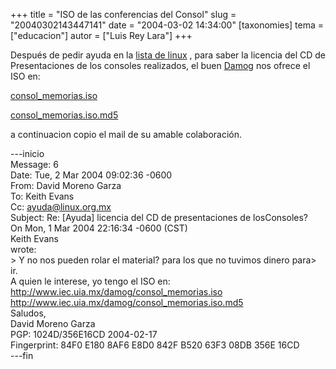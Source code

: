 +++
title = "ISO de las conferencias del Consol"
slug = "20040302143447141"
date = "2004-03-02 14:34:00"
[taxonomies]
tema = ["educacion"]
autor = ["Luis Rey Lara"]
+++

Después de pedir ayuda en la [lista de
linux](http://mail.linux.org.mx/cgi-bin/mailman/listinfo/ayuda/) , para
saber la licencia del CD de Presentaciones de los consoles realizados,
el buen [Damog](http://www.damog.net) nos ofrece el ISO en:

[consol_memorias.iso](http://www.iec.uia.mx/damog/consol_memorias.iso)

[consol_memorias.iso.md5](http://www.iec.uia.mx/damog/consol_memorias.iso.md5)

<!-- more -->
a continuacion copio el mail de su amable colaboración.

---inicio  
Message: 6  
Date: Tue, 2 Mar 2004 09:02:36 -0600  
From: David Moreno Garza  
To: Keith Evans  
Cc: ayuda@linux.org.mx  
Subject: Re: \[Ayuda\] licencia del CD de presentaciones de
losConsoles?  
On Mon, 1 Mar 2004 22:16:34 -0600 (CST)  
Keith Evans  
wrote:  
\> Y no nos pueden rolar el material? para los que no tuvimos dinero
para\> ir.  
A quien le interese, yo tengo el ISO en:  
http://www.iec.uia.mx/damog/consol_memorias.iso  
http://www.iec.uia.mx/damog/consol_memorias.iso.md5  
Saludos,  
David Moreno Garza  
PGP: 1024D/356E16CD 2004-02-17  
Fingerprint: 84F0 E180 8AF6 E8D0 842F B520 63F3 08DB 356E 16CD  
---fin  

